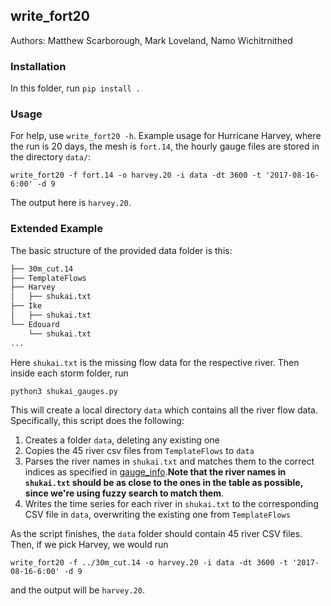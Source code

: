 ## write_fort20

Authors: Matthew Scarborough, Mark Loveland, Namo Wichitrnithed

### Installation

In this folder, run `pip install .`

### Usage

For help, use `write_fort20 -h`.
Example usage for Hurricane Harvey, where the run is 20 days, the mesh is `fort.14`, the hourly gauge files are stored in the directory `data/`:

	write_fort20 -f fort.14 -o harvey.20 -i data -dt 3600 -t '2017-08-16-6:00' -d 9

The output here is `harvey.20`.

### Extended Example
The basic structure of the provided data folder is this:

```bash
├── 30m_cut.14
├── TemplateFlows
├── Harvey
│   ├── shukai.txt
├── Ike
│   ├── shukai.txt
└── Edouard
    └── shukai.txt
...
```
Here `shukai.txt` is the missing flow data for the respective river. Then inside each storm folder, run

	python3 shukai_gauges.py

This will create a local directory `data` which contains all the river flow data. Specifically, this script does the following:

1. Creates a folder `data`, deleting any existing one
2. Copies the 45 river csv files from `TemplateFlows` to `data`
3. Parses the river names in `shukai.txt` and matches them to the correct indices as specified in [gauge_info](https://docs.google.com/spreadsheets/d/1TmZHVMFxkr7OIIkLz5q_fRM_fL_4IiBtKnD4bvYImdg/edit?usp=sharing).**Note that the river names in `shukai.txt` should be as close to the ones in the table as possible, since we're using fuzzy search to match them**.
4. Writes the time series for each river in `shukai.txt` to the corresponding CSV file in `data`, overwriting the existing one from `TemplateFlows`

As the script finishes, the `data` folder should contain 45 river CSV files. Then, if we pick Harvey, we would run

	write_fort20 -f ../30m_cut.14 -o harvey.20 -i data -dt 3600 -t '2017-08-16-6:00' -d 9

and the output will be `harvey.20`.
	


